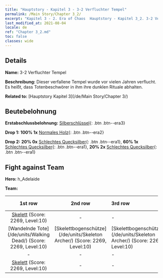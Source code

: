 ```yaml
---
title: "Hauptstory - Kapitel 3 - 3-2 Verfluchter Tempel"
permalink: /Main Story/Chapter 3_2/
excerpt: "Kapitel 3 - 2. Era of Chaos  Hauptstory - Kapitel 3_2. 3-2 Verfluchter Tempel"
last_modified_at: 2021-08-04
locale: de
ref: "Chapter 3_2.md"
toc: false
classes: wide
---
```


## Details

 **Name:** 3-2 Verfluchter Tempel

 **Beschreibung:** Dieser verfallene Tempel wurde vor vielen Jahren verflucht. Es heißt, dass Totenbeschwörer in ihm ihre dunklen Rituale abhalten.

 **Related to:** [Hauptstory Kapitel 3](/de/Main Story/Chapter 3/)

## Beutebelohnung

 **Erstabschlussbelohnung:** [Silberschlüssel](/ItemsDE/con_693/){: .btn .btn--era3}

 **Drop 1:** **100% 1x** [Normales Holz](/ItemsDE/mat_7/){: .btn .btn--era2}

 **Drop 2:** **20% 0x** [Schlechtes Quecksilber](/ItemsDE/mat_2/){: .btn .btn--era1}, **60% 1x** [Schlechtes Quecksilber](/ItemsDE/mat_2/){: .btn .btn--era1}, **20% 2x** [Schlechtes Quecksilber](/ItemsDE/mat_2/){: .btn .btn--era1}


## Fight against Team
 **Hero:** h_Adelaide

 **Team:**


  | 1st row | 2nd row | 3rd row | 4th row |
  |:----:|:----:|:----|:----:|
  | [Skelett](/de/units/Skeleton/) (Score: 2269, Level:10)  | - | - | - |
  | [Wandelnde Tote](/de/units/Walking Dead/) (Score: 2269, Level:10)  | [Skelettbogenschütze](/de/units/Skeleton Archer/) (Score: 2269, Level:10)  | [Skelettbogenschütze](/de/units/Skeleton Archer/) (Score: 2269, Level:10)  | - |
  | - | - | - | - |
  | [Skelett](/de/units/Skeleton/) (Score: 2269, Level:10)  | - | - | - |


